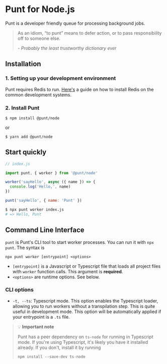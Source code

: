 # Punt for Node.js

Punt is a developer friendly queue for processing background jobs.

> As an idiom, “to punt” means to defer action, or to pass responsibility off to someone else.
>
> _- Probably the least trustworthy dictionary ever_

## Installation

### 1. Setting up your development environment

Punt requires Redis to run. [Here's]() a guide on how to install Redis on the common development systems.

### 2. Install Punt

```
$ npm install @punt/node
```

or

```
$ yarn add @punt/node
```

## Start quickly

```js
// index.js

import punt, { worker } from '@punt/node'

worker('sayHello', async ({ name }) => {
  console.log('Hello,', name)
})

punt('sayHello', { name: 'Punt' })
```

```sh
$ npx punt worker index.js
# => Hello, Punt
```

## Command Line Interface

`punt` is Punt's CLI tool to start worker processes. You can run it with `npx punt`. The syntax is

```
npx punt worker [entrypoint] <options>
```

- `[entrypoint]` is a Javascript or Typescript file that loads all project files with `worker` function calls. This argument is **required**.
- `<options>` are runtime options. See below.

### CLI options

- `-t, --ts`: Typescript mode. This option enables the Typescript loader, allowing you to run workers without a transpilation step. This is quite useful in development mode. This option will be automatically applied if your entrypoint is a `.ts` file.

> 💡 **Important note**
>
> Punt has a peer dependency on `ts-node` for running in Typescript mode. If you're using Typescript, it's likely you have it installed already. If you don't, install it by running
>
> ```
> npm install --save-dev ts-node
> ```

